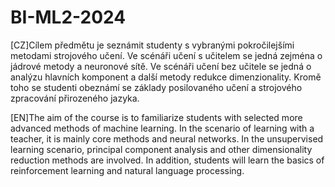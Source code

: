 # BI-ML2-2024

[CZ]Cílem předmětu je seznámit studenty s vybranými pokročilejšími metodami strojového učení. Ve scénáři učení s učitelem se jedná zejména o jádrové metody a neuronové sítě. Ve scénáři učení bez učitele se jedná o analýzu hlavních komponent a další metody redukce dimenzionality. Kromě toho se studenti obeznámí se základy posilovaného učení a strojového zpracování přirozeného jazyka.

[EN]The aim of the course is to familiarize students with selected more advanced methods of machine learning. In the scenario of learning with a teacher, it is mainly core methods and neural networks. In the unsupervised learning scenario, principal component analysis and other dimensionality reduction methods are involved. In addition, students will learn the basics of reinforcement learning and natural language processing.